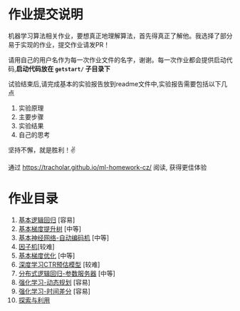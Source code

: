 # 作业提交说明
机器学习算法相关作业，要想真正地理解算法，首先得真正了解他。我选择了部分易于实现的作业，提交作业请发PR！

请用自己的用户名作为每一次作业文件的名字，谢谢。每一次作业都会提供启动代码,**启动代码放在 `getstart/` 子目录下**

试验结束后,请完成基本的实验报告放到readme文件中,实验报告需要包括以下几点

1. 实验原理
2. 主要步骤
3. 实验结果
4. 自己的思考


坚持不懈，就是胜利！✌️


通过 <https://tracholar.github.io/ml-homework-cz/> 阅读, 获得更佳体验

# 作业目录
1. [基本逻辑回归](basic-lr/) [容易]
2. [基本梯度提升树](basic-gbdt/) [中等]
3. [基本神经网络-自动编码机](basic-keras/) [中等]
4. [因子机](basic-fm/)[较难]
5. [基本梯度优化](basic-optimization/) [中等]
6. [深度学习CTR预估模型](deep-ctr/) [较难]
7. [分布式逻辑回归-参数服务器](distribute-lr/) [中等]
8. [强化学习-动态规划](rl-dynamic-programming/) [容易]
9. [强化学习-时间差分](rl-mc-td-learning/) [容易]
10. [探索与利用](explore-exploit/)
